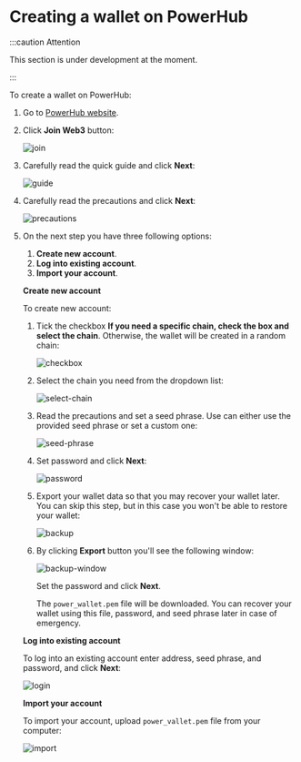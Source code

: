 # Creating a wallet on PowerHub

:::caution Attention

This section is under development at the moment.

:::

To create a wallet on PowerHub:

1. Go to [PowerHub website](https://hub.thepower.io/signup).
2. Click **Join Web3** button:

   ![join](./resources/join-web3.jpg)

3. Carefully read the quick guide and click **Next**:

   ![guide](./resources/guide.jpg)

4. Carefully read the precautions and click **Next**:

   ![precautions](./resources/precautions.jpg)

5. On the next step you have three following options:

   1. **Create new account**.
   2. **Log into existing account**.
   3. **Import your account**.

   **Create new account**

   To create new account:

   1. Tick the checkbox **If you need a specific chain, check the box and select the chain**. Otherwise, the wallet will be created in a random chain:
   
      ![checkbox](./resources/checkbox.jpg)

   2. Select the chain you need from the dropdown list:

      ![select-chain](./resources/select-chain.jpg)

   3. Read the precautions and set a seed phrase. Use can either use the provided seed phrase or set a custom one:

      ![seed-phrase](./resources/seed-phrase.jpg)

   4. Set password and click **Next**:

      ![password](./resources/password.jpg)

   5. Export your wallet data so that you may recover your wallet later. You can skip this step, but in this case you won't be able to restore your wallet:

      ![backup](./resources/backup.jpg)

   6. By clicking **Export** button you'll see the following window:

      ![backup-window](./resources/backup-window.jpg)

      Set the password and click **Next**.

      The `power_wallet.pem` file will be downloaded. You can recover your wallet using this file, password, and seed phrase later in case of emergency.

   **Log into existing account**

   To log into an existing account enter address, seed phrase, and password, and click **Next**:

   ![login](./resources/log-into-acc.jpg)

   **Import your account**

   To import your account, upload `power_vallet.pem` file from your computer:

   ![import](./resources/import-acc.jpg)